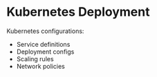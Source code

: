 # Kubernetes Deployment

Kubernetes configurations:
- Service definitions
- Deployment configs
- Scaling rules
- Network policies